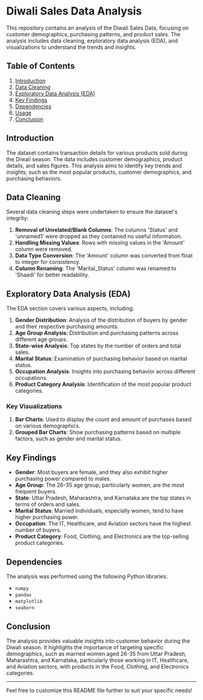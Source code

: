 # Diwali Sales Data Analysis

This repository contains an analysis of the Diwali Sales Data, focusing on customer demographics, purchasing patterns, and product sales. The analysis includes data cleaning, exploratory data analysis (EDA), and visualizations to understand the trends and insights.

## Table of Contents

1. [Introduction](#introduction)
2. [Data Cleaning](#data-cleaning)
3. [Exploratory Data Analysis (EDA)](#exploratory-data-analysis-eda)
4. [Key Findings](#key-findings)
5. [Dependencies](#dependencies)
6. [Usage](#usage)
7. [Conclusion](#conclusion)

## Introduction

The dataset contains transaction details for various products sold during the Diwali season. The data includes customer demographics, product details, and sales figures. This analysis aims to identify key trends and insights, such as the most popular products, customer demographics, and purchasing behaviors.

## Data Cleaning

Several data cleaning steps were undertaken to ensure the dataset's integrity:
1. **Removal of Unrelated/Blank Columns**: The columns 'Status' and 'unnamed1' were dropped as they contained no useful information.
2. **Handling Missing Values**: Rows with missing values in the 'Amount' column were removed.
3. **Data Type Conversion**: The 'Amount' column was converted from float to integer for consistency.
4. **Column Renaming**: The 'Marital_Status' column was renamed to 'Shaadi' for better readability.

## Exploratory Data Analysis (EDA)

The EDA section covers various aspects, including:
1. **Gender Distribution**: Analysis of the distribution of buyers by gender and their respective purchasing amounts.
2. **Age Group Analysis**: Distribution and purchasing patterns across different age groups.
3. **State-wise Analysis**: Top states by the number of orders and total sales.
4. **Marital Status**: Examination of purchasing behavior based on marital status.
5. **Occupation Analysis**: Insights into purchasing behavior across different occupations.
6. **Product Category Analysis**: Identification of the most popular product categories.

### Key Visualizations

1. **Bar Charts**: Used to display the count and amount of purchases based on various demographics.
2. **Grouped Bar Charts**: Show purchasing patterns based on multiple factors, such as gender and marital status.

## Key Findings

- **Gender**: Most buyers are female, and they also exhibit higher purchasing power compared to males.
- **Age Group**: The 26-35 age group, particularly women, are the most frequent buyers.
- **State**: Uttar Pradesh, Maharashtra, and Karnataka are the top states in terms of orders and sales.
- **Marital Status**: Married individuals, especially women, tend to have higher purchasing power.
- **Occupation**: The IT, Healthcare, and Aviation sectors have the highest number of buyers.
- **Product Category**: Food, Clothing, and Electronics are the top-selling product categories.

## Dependencies

The analysis was performed using the following Python libraries:
- `numpy`
- `pandas`
- `matplotlib`
- `seaborn`

## Conclusion

The analysis provides valuable insights into customer behavior during the Diwali season. It highlights the importance of targeting specific demographics, such as married women aged 26-35 from Uttar Pradesh, Maharashtra, and Karnataka, particularly those working in IT, Healthcare, and Aviation sectors, with products in the Food, Clothing, and Electronics categories.

---

Feel free to customize this README file further to suit your specific needs!
